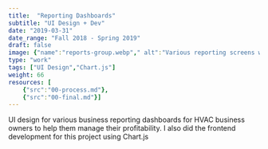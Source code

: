 ```yaml
---
title:  "Reporting Dashboards"
subtitle: "UI Design + Dev"
date: "2019-03-31"
date_range: "Fall 2018 - Spring 2019"
draft: false
image: {"name":"reports-group.webp"," alt":"Various reporting screens within the Pointman App"}
type: "work"
tags: ["UI Design","Chart.js"]
weight: 66
resources: [
    {"src":"00-process.md"},
    {"src":"00-final.md"}]
---
```

UI design for various business reporting dashboards for HVAC business owners to help them manage their profitability. I also did the frontend development for this project using Chart.js